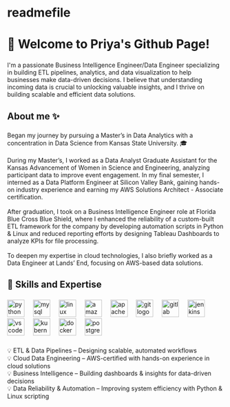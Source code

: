 # readmefile
<h1 align="left">🎲 Welcome to Priya's Github Page!</h1>

###

<p align="left">I'm a passionate Business Intelligence Engineer/Data Engineer specializing in building ETL pipelines, analytics, and data visualization to help businesses make data-driven decisions. I believe that understanding incoming data is crucial to unlocking valuable insights, and I thrive on building scalable and efficient data solutions.</p>

###

<h2 align="left">About me ✨</h2>

###

<p align="left">Began my journey by pursuing a Master’s in Data Analytics with a concentration in Data Science from Kansas State University. 🎓<br><br>During my Master’s, I worked as a Data Analyst Graduate Assistant for the Kansas Advancement of Women in Science and Engineering, analyzing participant data to improve event engagement. In my final semester, I interned as a Data Platform Engineer at Silicon Valley Bank, gaining hands-on industry experience and earning my AWS Solutions Architect - Associate certification.<br><br>After graduation, I took on a Business Intelligence Engineer role at Florida Blue Cross Blue Shield, where I enhanced the reliability of a custom-built ETL framework for the company by developing automation scripts in Python & Linux and reduced reporting efforts by designing Tableau Dashboards to analyze KPIs for file processing.<br><br>To deepen my expertise in cloud technologies, I also briefly worked as a Data Engineer at Lands’ End, focusing on AWS-based data solutions.</p>

###

<h2 align="left">🎯 Skills and Expertise</h2>

###

<div align="left">
  <img src="https://cdn.jsdelivr.net/gh/devicons/devicon/icons/python/python-original.svg" height="40" alt="python logo"  />
  <img width="12" />
  <img src="https://cdn.jsdelivr.net/gh/devicons/devicon/icons/mysql/mysql-original.svg" height="40" alt="mysql logo"  />
  <img width="12" />
  <img src="https://cdn.jsdelivr.net/gh/devicons/devicon/icons/linux/linux-original.svg" height="40" alt="linux logo"  />
  <img width="12" />
  <img src="https://cdn.jsdelivr.net/gh/devicons/devicon/icons/amazonwebservices/amazonwebservices-line-wordmark.svg" height="40" alt="amazonwebservices logo"  />
  <img width="12" />
  <img src="https://cdn.jsdelivr.net/gh/devicons/devicon/icons/apache/apache-original.svg" height="40" alt="apache logo"  />
  <img width="12" />
  <img src="https://cdn.jsdelivr.net/gh/devicons/devicon/icons/git/git-original.svg" height="40" alt="git logo"  />
  <img width="12" />
  <img src="https://cdn.jsdelivr.net/gh/devicons/devicon/icons/gitlab/gitlab-original.svg" height="40" alt="gitlab logo"  />
  <img width="12" />
  <img src="https://cdn.jsdelivr.net/gh/devicons/devicon/icons/jenkins/jenkins-line.svg" height="40" alt="jenkins logo"  />
  <img width="12" />
  <img src="https://cdn.jsdelivr.net/gh/devicons/devicon/icons/vscode/vscode-original.svg" height="40" alt="vscode logo"  />
  <img width="12" />
  <img src="https://cdn.jsdelivr.net/gh/devicons/devicon/icons/kubernetes/kubernetes-plain.svg" height="40" alt="kubernetes logo"  />
  <img width="12" />
  <img src="https://cdn.jsdelivr.net/gh/devicons/devicon/icons/docker/docker-original.svg" height="40" alt="docker logo"  />
  <img width="12" />
  <img src="https://cdn.jsdelivr.net/gh/devicons/devicon/icons/postgresql/postgresql-original.svg" height="40" alt="postgresql logo"  />
</div>

###

<p align="left">💡 ETL & Data Pipelines – Designing scalable, automated workflows<br>💡 Cloud Data Engineering – AWS-certified with hands-on experience in cloud solutions<br>💡 Business Intelligence – Building dashboards & insights for data-driven decisions<br>💡 Data Reliability & Automation – Improving system efficiency with Python & Linux scripting</p>

###
